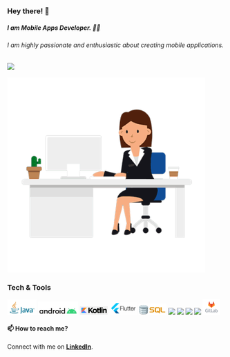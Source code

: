 ### Hey there! 👋

<!--
**ArbeenaKhanum/ArbeenaKhanum** is a ✨ _special_ ✨ repository because its `README.md` (this file) appears on your GitHub profile.

Here are some ideas to get you started:

- 🔭 I’m currently working on ...
- 🌱 I’m currently learning ...
- 👯 I’m looking to collaborate on ...
- 🤔 I’m looking for help with ...
- 💬 Ask me about ...
- 📫 How to reach me: ...
- 😄 Pronouns: ...
- ⚡ Fun fact: ...
-->

##### I am Mobile Apps Developer. :woman_technologist:
###### I am highly passionate and enthusiastic about creating mobile applications.

![](https://komarev.com/ghpvc/?username=ArbeenaKhanum&color=blueviolet)

<img src="Images/career_gif.gif" height="450px"/>

### Tech & Tools

<img src = "Images/java.jpg" height="35px"/> <img src = "Images/android.jpg" height="30px"/> <img src = "Images/kotlin.png" height="20px"/> <img src = "Images/flutter.png" height="30px"/> <img src = "Images/SQL.jpg" height="26px"/> <img src="http://img.shields.io/badge/-Github-000000?style=flat&logo=github&logoColor=FFFFFF"> <img src="http://img.shields.io/badge/-Git-F1502F?style=flat&logo=git&logoColor=FFFFFF"> <img src = "https://img.shields.io/badge/-HTML5-E34F26?style=flat&logo=html5&logoColor=white"> <img src = "https://img.shields.io/badge/-CSS3-1572B6?style=flat&logo=css3&logoColor=white"> <img src = "Images/gitlab.jpeg" height="36px" width="40px"/>

#### 📫 How to reach me? <br/>
Connect with me on **[LinkedIn](https://www.linkedin.com/in/arbeena-khanum-4ab21217a/)**.

<!--
#### 💬 Want to know more about me? <br/>
You can find my work on my **[Resume](https://drive.google.com/file/d/1zF-rP-k3WYRAcn-AwCHGFuXLWjac_OMn/view?usp=sharing)**.
-->
